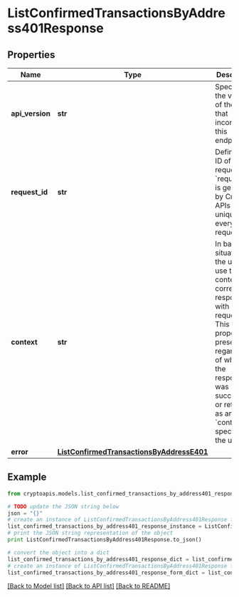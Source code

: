 # ListConfirmedTransactionsByAddress401Response


## Properties
Name | Type | Description | Notes
------------ | ------------- | ------------- | -------------
**api_version** | **str** | Specifies the version of the API that incorporates this endpoint. | 
**request_id** | **str** | Defines the ID of the request. The &#x60;requestId&#x60; is generated by Crypto APIs and it&#39;s unique for every request. | 
**context** | **str** | In batch situations the user can use the context to correlate responses with requests. This property is present regardless of whether the response was successful or returned as an error. &#x60;context&#x60; is specified by the user. | [optional] 
**error** | [**ListConfirmedTransactionsByAddressE401**](ListConfirmedTransactionsByAddressE401.md) |  | 

## Example

```python
from cryptoapis.models.list_confirmed_transactions_by_address401_response import ListConfirmedTransactionsByAddress401Response

# TODO update the JSON string below
json = "{}"
# create an instance of ListConfirmedTransactionsByAddress401Response from a JSON string
list_confirmed_transactions_by_address401_response_instance = ListConfirmedTransactionsByAddress401Response.from_json(json)
# print the JSON string representation of the object
print ListConfirmedTransactionsByAddress401Response.to_json()

# convert the object into a dict
list_confirmed_transactions_by_address401_response_dict = list_confirmed_transactions_by_address401_response_instance.to_dict()
# create an instance of ListConfirmedTransactionsByAddress401Response from a dict
list_confirmed_transactions_by_address401_response_form_dict = list_confirmed_transactions_by_address401_response.from_dict(list_confirmed_transactions_by_address401_response_dict)
```
[[Back to Model list]](../README.md#documentation-for-models) [[Back to API list]](../README.md#documentation-for-api-endpoints) [[Back to README]](../README.md)


